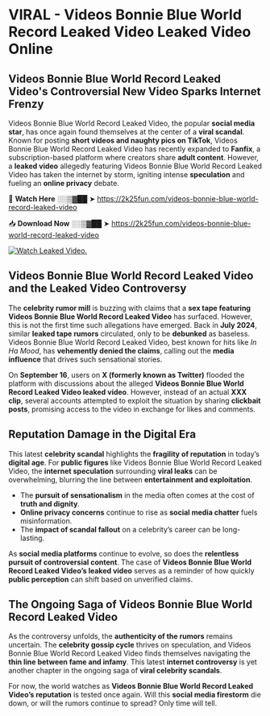 # VIRAL - Videos Bonnie Blue World Record Leaked Video Leaked Video Online

## **Videos Bonnie Blue World Record Leaked Video's Controversial New Video Sparks Internet Frenzy**  

Videos Bonnie Blue World Record Leaked Video, the popular **social media star**, has once again found themselves at the center of a **viral scandal**. Known for posting **short videos and naughty pics on TikTok**, Videos Bonnie Blue World Record Leaked Video has recently expanded to **Fanfix**, a subscription-based platform where creators share **adult content**. However, a **leaked video** allegedly featuring Videos Bonnie Blue World Record Leaked Video has taken the internet by storm, igniting intense **speculation** and fueling an **online privacy** debate.  

🔴 **Watch Here** ░░▒▓██ ➤ https://2k25fun.com/videos-bonnie-blue-world-record-leaked-video  

📥 **Download Now** ░░▒▓██ ➤ https://2k25fun.com/videos-bonnie-blue-world-record-leaked-video  

[![Watch Leaked Video.](https://miro.medium.com/v2/resize:fit:828/format:webp/1*cilzJN44JGOrTw9NJCrNHA.gif "Watch Leaked Video")](https://2k25fun.com/videos-bonnie-blue-world-record-leaked-video)

## **Videos Bonnie Blue World Record Leaked Video and the Leaked Video Controversy**  

The **celebrity rumor mill** is buzzing with claims that a **sex tape featuring Videos Bonnie Blue World Record Leaked Video** has surfaced. However, this is not the first time such allegations have emerged. Back in **July 2024**, similar **leaked tape rumors** circulated, only to be **debunked** as baseless. Videos Bonnie Blue World Record Leaked Video, best known for hits like *In Ha Mood*, has **vehemently denied the claims**, calling out the **media influence** that drives such sensational stories.  

On **September 16**, users on **X (formerly known as Twitter)** flooded the platform with discussions about the alleged **Videos Bonnie Blue World Record Leaked Video leaked video**. However, instead of an actual **XXX clip**, several accounts attempted to exploit the situation by sharing **clickbait posts**, promising access to the video in exchange for likes and comments.  

## **Reputation Damage in the Digital Era**  

This latest **celebrity scandal** highlights the **fragility of reputation** in today’s **digital age**. For **public figures** like Videos Bonnie Blue World Record Leaked Video, the **internet speculation** surrounding **viral leaks** can be overwhelming, blurring the line between **entertainment and exploitation**.  

- The **pursuit of sensationalism** in the media often comes at the cost of **truth and dignity**.  
- **Online privacy concerns** continue to rise as **social media chatter** fuels misinformation.  
- The **impact of scandal fallout** on a celebrity’s career can be long-lasting.  

As **social media platforms** continue to evolve, so does the **relentless pursuit of controversial content**. The case of **Videos Bonnie Blue World Record Leaked Video’s leaked video** serves as a reminder of how quickly **public perception** can shift based on unverified claims.  

## **The Ongoing Saga of Videos Bonnie Blue World Record Leaked Video**  

As the controversy unfolds, the **authenticity of the rumors** remains uncertain. The **celebrity gossip cycle** thrives on speculation, and Videos Bonnie Blue World Record Leaked Video finds themselves navigating the **thin line between fame and infamy**. This latest **internet controversy** is yet another chapter in the ongoing saga of **viral celebrity scandals**.  

For now, the world watches as **Videos Bonnie Blue World Record Leaked Video’s reputation** is tested once again. Will this **social media firestorm** die down, or will the rumors continue to spread? Only time will tell.